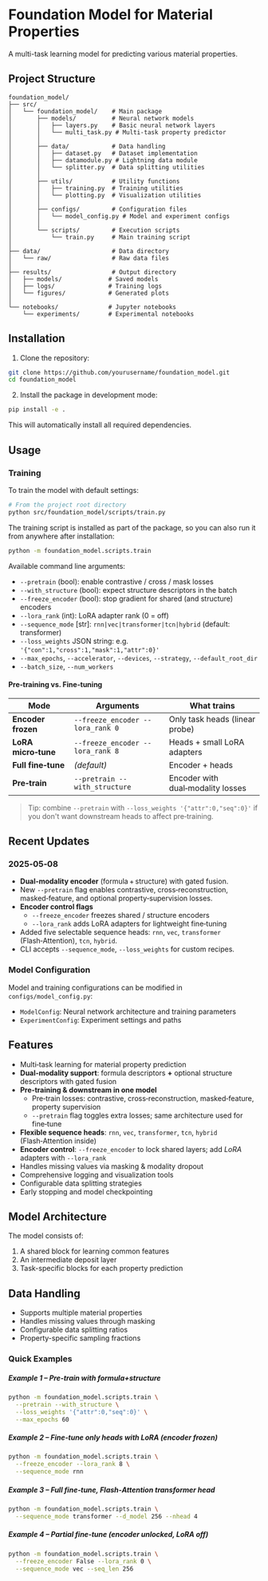 # Foundation Model for Material Properties

A multi-task learning model for predicting various material properties.

## Project Structure

```
foundation_model/
├── src/
│   └── foundation_model/    # Main package
│       ├── models/          # Neural network models
│       │   ├── layers.py    # Basic neural network layers
│       │   └── multi_task.py # Multi-task property predictor
│       │
│       ├── data/            # Data handling
│       │   ├── dataset.py   # Dataset implementation
│       │   ├── datamodule.py # Lightning data module
│       │   └── splitter.py  # Data splitting utilities
│       │
│       ├── utils/           # Utility functions
│       │   ├── training.py  # Training utilities
│       │   └── plotting.py  # Visualization utilities
│       │
│       ├── configs/         # Configuration files
│       │   └── model_config.py # Model and experiment configs
│       │
│       └── scripts/         # Execution scripts
│           └── train.py     # Main training script
│
├── data/                    # Data directory
│   └── raw/                 # Raw data files
│
├── results/                 # Output directory
│   ├── models/             # Saved models
│   ├── logs/               # Training logs
│   └── figures/            # Generated plots
│
└── notebooks/              # Jupyter notebooks
    └── experiments/        # Experimental notebooks
```

## Installation

1. Clone the repository:
```bash
git clone https://github.com/yourusername/foundation_model.git
cd foundation_model
```

2. Install the package in development mode:
```bash
pip install -e .
```

This will automatically install all required dependencies.

## Usage

### Training

To train the model with default settings:

```bash
# From the project root directory
python src/foundation_model/scripts/train.py
```

The training script is installed as part of the package, so you can also run it from anywhere after installation:

```bash
python -m foundation_model.scripts.train
```

Available command line arguments:

- `--pretrain` (bool): enable contrastive / cross / mask losses  
- `--with_structure` (bool): expect structure descriptors in the batch  
- `--freeze_encoder` (bool): stop gradient for shared (and structure) encoders  
- `--lora_rank` (int): LoRA adapter rank (0 = off)  
- `--sequence_mode` [str]: `rnn|vec|transformer|tcn|hybrid` (default: transformer)  
- `--loss_weights` JSON string: e.g. `'{"con":1,"cross":1,"mask":1,"attr":0}'`  
- `--max_epochs`, `--accelerator`, `--devices`, `--strategy`, `--default_root_dir`  
- `--batch_size`, `--num_workers`

#### Pre‑training vs. Fine‑tuning

| Mode | Arguments | What trains |
|------|-----------|-------------|
| **Encoder frozen** | `--freeze_encoder --lora_rank 0` | Only task heads (linear probe) |
| **LoRA micro‑tune** | `--freeze_encoder --lora_rank 8` | Heads + small LoRA adapters |
| **Full fine‑tune** | *(default)* | Encoder + heads |
| **Pre‑train** | `--pretrain --with_structure` | Encoder with dual‑modality losses |

> Tip: combine `--pretrain` with `--loss_weights '{"attr":0,"seq":0}'` if you
> don't want downstream heads to affect pre‑training.


## Recent Updates

### 2025‑05‑08
- **Dual‑modality encoder** (formula + structure) with gated fusion.
- New `--pretrain` flag enables contrastive, cross‑reconstruction, masked‑feature, and optional property‑supervision losses.
- **Encoder control flags**  
  - `--freeze_encoder` freezes shared / structure encoders  
  - `--lora_rank` adds LoRA adapters for lightweight fine‑tuning
- Added five selectable sequence heads: `rnn`, `vec`, `transformer` (Flash‑Attention), `tcn`, `hybrid`.
- CLI accepts `--sequence_mode`, `--loss_weights` for custom recipes.


### Model Configuration

Model and training configurations can be modified in `configs/model_config.py`:

- `ModelConfig`: Neural network architecture and training parameters
- `ExperimentConfig`: Experiment settings and paths

## Features

- Multi‑task learning for material property prediction  
- **Dual‑modality support**: formula descriptors **+** optional structure descriptors with gated fusion  
- **Pre‑training & downstream in one model**  
  - Pre‑train losses: contrastive, cross‑reconstruction, masked‑feature, property supervision  
  - `--pretrain` flag toggles extra losses; same architecture used for fine‑tune  
- **Flexible sequence heads**: `rnn`, `vec`, `transformer`, `tcn`, `hybrid` (Flash‑Attention inside)  
- **Encoder control**: `--freeze_encoder` to lock shared layers; add *LoRA* adapters with `--lora_rank`  
- Handles missing values via masking & modality dropout  
- Comprehensive logging and visualization tools  
- Configurable data splitting strategies  
- Early stopping and model checkpointing

## Model Architecture

The model consists of:
1. A shared block for learning common features
2. An intermediate deposit layer
3. Task-specific blocks for each property prediction

## Data Handling

- Supports multiple material properties
- Handles missing values through masking
- Configurable data splitting ratios
- Property-specific sampling fractions

### Quick Examples

##### Example 1 – Pre‑train with formula+structure

```bash
python -m foundation_model.scripts.train \
  --pretrain --with_structure \
  --loss_weights '{"attr":0,"seq":0}' \
  --max_epochs 60
```

##### Example 2 – Fine‑tune only heads with LoRA (encoder frozen)

```bash
python -m foundation_model.scripts.train \
  --freeze_encoder --lora_rank 8 \
  --sequence_mode rnn
```

##### Example 3 – Full fine‑tune, Flash‑Attention transformer head

```bash
python -m foundation_model.scripts.train \
  --sequence_mode transformer --d_model 256 --nhead 4
```

##### Example 4 – Partial fine‑tune (encoder unlocked, LoRA off)

```bash
python -m foundation_model.scripts.train \
  --freeze_encoder False --lora_rank 0 \
  --sequence_mode vec --seq_len 256
```
